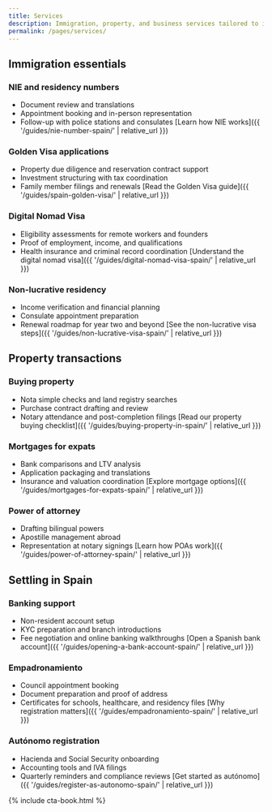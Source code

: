 ```yaml
---
title: Services
description: Immigration, property, and business services tailored to international families relocating to Spain.
permalink: /pages/services/
---
```

## Immigration essentials

### NIE and residency numbers
- Document review and translations
- Appointment booking and in-person representation
- Follow-up with police stations and consulates
[Learn how NIE works]({{ '/guides/nie-number-spain/' | relative_url }})

### Golden Visa applications
- Property due diligence and reservation contract support
- Investment structuring with tax coordination
- Family member filings and renewals
[Read the Golden Visa guide]({{ '/guides/spain-golden-visa/' | relative_url }})

### Digital Nomad Visa
- Eligibility assessments for remote workers and founders
- Proof of employment, income, and qualifications
- Health insurance and criminal record coordination
[Understand the digital nomad visa]({{ '/guides/digital-nomad-visa-spain/' | relative_url }})

### Non-lucrative residency
- Income verification and financial planning
- Consulate appointment preparation
- Renewal roadmap for year two and beyond
[See the non-lucrative visa steps]({{ '/guides/non-lucrative-visa-spain/' | relative_url }})

## Property transactions

### Buying property
- Nota simple checks and land registry searches
- Purchase contract drafting and review
- Notary attendance and post-completion filings
[Read our property buying checklist]({{ '/guides/buying-property-in-spain/' | relative_url }})

### Mortgages for expats
- Bank comparisons and LTV analysis
- Application packaging and translations
- Insurance and valuation coordination
[Explore mortgage options]({{ '/guides/mortgages-for-expats-spain/' | relative_url }})

### Power of attorney
- Drafting bilingual powers
- Apostille management abroad
- Representation at notary signings
[Learn how POAs work]({{ '/guides/power-of-attorney-spain/' | relative_url }})

## Settling in Spain

### Banking support
- Non-resident account setup
- KYC preparation and branch introductions
- Fee negotiation and online banking walkthroughs
[Open a Spanish bank account]({{ '/guides/opening-a-bank-account-spain/' | relative_url }})

### Empadronamiento
- Council appointment booking
- Document preparation and proof of address
- Certificates for schools, healthcare, and residency files
[Why registration matters]({{ '/guides/empadronamiento-spain/' | relative_url }})

### Autónomo registration
- Hacienda and Social Security onboarding
- Accounting tools and IVA filings
- Quarterly reminders and compliance reviews
[Get started as autónomo]({{ '/guides/register-as-autonomo-spain/' | relative_url }})

{% include cta-book.html %}
